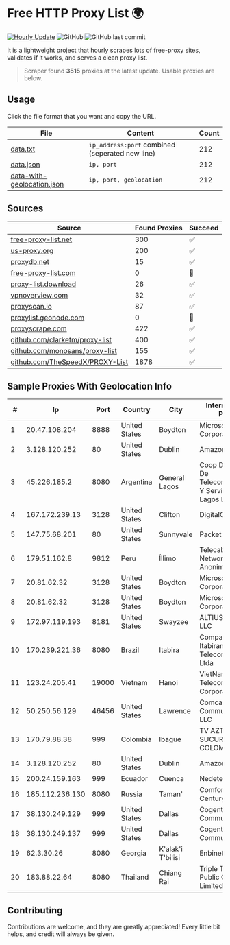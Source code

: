 
# Free HTTP Proxy List 🌍

[![Hourly Update](https://github.com/mertguvencli/http-proxy-list/actions/workflows/main.yml/badge.svg?branch=main)](https://github.com/mertguvencli/http-proxy-list/actions/workflows/main.yml)
![GitHub](https://img.shields.io/github/license/mertguvencli/http-proxy-list)
![GitHub last commit](https://img.shields.io/github/last-commit/mertguvencli/http-proxy-list)

It is a lightweight project that hourly scrapes lots of free-proxy sites, validates if it works, and serves a clean proxy list.


> Scraper found **3515** proxies at the latest update. Usable proxies are below.

## Usage

Click the file format that you want and copy the URL.


|File|Content|Count|
|----|-------|-----|
|[data.txt](https://raw.githubusercontent.com/mertguvencli/http-proxy-list/main/proxy-list/data.txt)|`ip_address:port` combined (seperated new line)|212|
|[data.json](https://raw.githubusercontent.com/mertguvencli/http-proxy-list/main/proxy-list/data.json)|`ip, port`|212|
|[data-with-geolocation.json](https://raw.githubusercontent.com/mertguvencli/http-proxy-list/main/proxy-list/data-with-geolocation.json)|`ip, port, geolocation`|212|

## Sources

|Source|Found Proxies|Succeed|
|------|-------------|-------|
|[free-proxy-list.net](https://free-proxy-list.net)|300|✅|
|[us-proxy.org](https://www.us-proxy.org)|200|✅|
|[proxydb.net](http://proxydb.net)|15|✅|
|[free-proxy-list.com](https://free-proxy-list.com/?page=&port=&type%5B%5D=http&type%5B%5D=https&up_time=0&search=Search)|0|🚫|
|[proxy-list.download](https://www.proxy-list.download/HTTP)|26|✅|
|[vpnoverview.com](https://vpnoverview.com/privacy/anonymous-browsing/free-proxy-servers)|32|✅|
|[proxyscan.io](https://www.proxyscan.io)|87|✅|
|[proxylist.geonode.com](https://proxylist.geonode.com/api/proxy-list?limit=300&page=1&sort_by=lastChecked&sort_type=desc&protocols=http,https)|0|🚫|
|[proxyscrape.com](https://api.proxyscrape.com/v2/?request=displayproxies&protocol=http&timeout=10000&country=all&ssl=all&anonymity=all)|422|✅|
|[github.com/clarketm/proxy-list](https://raw.githubusercontent.com/clarketm/proxy-list/master/proxy-list-raw.txt)|400|✅|
|[github.com/monosans/proxy-list](https://raw.githubusercontent.com/monosans/proxy-list/main/proxies/http.txt)|155|✅|
|[github.com/TheSpeedX/PROXY-List](https://raw.githubusercontent.com/TheSpeedX/PROXY-List/master/http.txt)|1878|✅|


## Sample Proxies With Geolocation Info

|#|Ip|Port|Country|City|Internet Service Provider|
|-|--|----|-------|----|-------------------------|
|1|20.47.108.204|8888|United States|Boydton|Microsoft Corporation|
|2|3.128.120.252|80|United States|Dublin|Amazon.com, Inc.|
|3|45.226.185.2|8080|Argentina|General Lagos|Coop De Provision De Telecomunicaciones Y Servicios De Gral Lagos Ltda|
|4|167.172.239.13|3128|United States|Clifton|DigitalOcean, LLC|
|5|147.75.68.201|80|United States|Sunnyvale|Packet Host, Inc.|
|6|179.51.162.8|9812|Peru|Íllimo|Telecable Central Network Sociedad Anonima Cerrada|
|7|20.81.62.32|3128|United States|Boydton|Microsoft Corporation|
|8|20.81.62.32|3128|United States|Boydton|Microsoft Corporation|
|9|172.97.119.193|8181|United States|Swayzee|ALTIUS Broadband, LLC|
|10|170.239.221.36|8080|Brazil|Itabira|Companhia Itabirana TelecomunicaÔÔes Ltda|
|11|123.24.205.41|19000|Vietnam|Hanoi|VietNam Post and Telecom Corporation|
|12|50.250.56.129|46456|United States|Lawrence|Comcast Cable Communications, LLC|
|13|170.79.88.38|999|Colombia|Ibague|TV AZTECA SUCURSAL COLOMBIA|
|14|3.128.120.252|80|United States|Dublin|Amazon.com, Inc.|
|15|200.24.159.163|999|Ecuador|Cuenca|Nedetel S.A.|
|16|185.112.236.130|8080|Russia|Taman'|Comfort XXI Century Ltd.|
|17|38.130.249.129|999|United States|Dallas|Cogent Communications|
|18|38.130.249.137|999|United States|Dallas|Cogent Communications|
|19|62.3.30.26|8080|Georgia|K'alak'i T'bilisi|Enbinet Ltd.|
|20|183.88.22.64|8080|Thailand|Chiang Rai|Triple T Broadband Public Company Limited|



## Contributing

Contributions are welcome, and they are greatly appreciated! Every
little bit helps, and credit will always be given.

